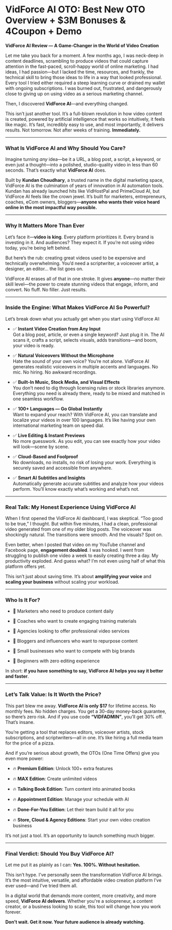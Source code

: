 # VidForce AI OTO: Best New OTO Overview + $3M Bonuses & 4Coupon + Demo
<p class="" data-start="0" data-end="70"><strong data-start="0" data-end="70">VidForce AI Review — A Game-Changer in the World of Video Creation</strong></p>
<p class="" data-start="72" data-end="656">Let me take you back for a moment. A few months ago, I was neck-deep in content deadlines, scrambling to produce videos that could capture attention in the fast-paced, scroll-happy world of online marketing. I had ideas, I had passion—but I lacked the time, resources, and frankly, the technical skill to bring those ideas to life in a way that looked professional. Every tool I tried either required a steep learning curve or drained my wallet with ongoing subscriptions. I was burned out, frustrated, and dangerously close to giving up on using video as a serious marketing channel.</p>
<p class="" data-start="658" data-end="716">Then, I discovered <strong data-start="677" data-end="692">VidForce AI</strong>—and everything changed.</p>
<p class="" data-start="718" data-end="1030">This isn’t just another tool. It’s a full-blown revolution in how video content is created, powered by artificial intelligence that works so intuitively, it feels like magic. It’s fast, incredibly easy to use, and most importantly, it delivers results. Not tomorrow. Not after weeks of training. <strong data-start="1014" data-end="1030">Immediately.</strong></p>


<hr class="" data-start="1032" data-end="1035" />

<h3 class="" data-start="1037" data-end="1089"><strong data-start="1041" data-end="1089">What Is VidForce AI and Why Should You Care?</strong></h3>
<p class="" data-start="1091" data-end="1292">Imagine turning <em data-start="1107" data-end="1112">any</em> idea—be it a URL, a blog post, a script, a keyword, or even just a thought—into a polished, studio-quality video in less than 60 seconds. That’s exactly what <strong data-start="1271" data-end="1286">VidForce AI</strong> does.</p>
<p class="" data-start="1294" data-end="1715">Built by <strong data-start="1303" data-end="1323">Kundan Choudhary</strong>, a trusted name in the digital marketing space, VidForce AI is the culmination of years of innovation in AI automation tools. Kundan has already launched hits like VidHostPal and PrimeCloud AI, but VidForce AI feels like the crown jewel. It’s built for marketers, entrepreneurs, coaches, eCom owners, bloggers—<strong data-start="1634" data-end="1715">anyone who wants their voice heard online in the most impactful way possible.</strong></p>


<hr class="" data-start="1717" data-end="1720" />

<h3 class="" data-start="1722" data-end="1759"><strong data-start="1726" data-end="1759">Why It Matters More Than Ever</strong></h3>
<p class="" data-start="1761" data-end="1946">Let’s face it—<strong data-start="1775" data-end="1792">video is king</strong>. Every platform prioritizes it. Every brand is investing in it. And audiences? They expect it. If you’re not using video today, you’re being left behind.</p>
<p class="" data-start="1948" data-end="2130">But here’s the rub: creating great videos used to be expensive and technically overwhelming. You’d need a scriptwriter, a voiceover artist, a designer, an editor... the list goes on.</p>
<p class="" data-start="2132" data-end="2330">VidForce AI erases all of that in one stroke. It gives <strong data-start="2187" data-end="2197">anyone</strong>—no matter their skill level—the power to create stunning videos that engage, inform, and convert. No fluff. No filler. Just results.</p>


<hr class="" data-start="2332" data-end="2335" />

<h3 class="" data-start="2337" data-end="2399"><strong data-start="2341" data-end="2399">Inside the Engine: What Makes VidForce AI So Powerful?</strong></h3>
<p class="" data-start="2401" data-end="2473">Let’s break down what you actually get when you start using VidForce AI:</p>

<ul data-start="2475" data-end="3846">
 	<li class="" data-start="2475" data-end="2692">
<p class="" data-start="2477" data-end="2692">✅ <strong data-start="2479" data-end="2520">Instant Video Creation from Any Input</strong><br data-start="2520" data-end="2523" />Got a blog post, article, or even a single keyword? Just plug it in. The AI scans it, crafts a script, selects visuals, adds transitions—and boom, your video is ready.</p>
</li>
 	<li class="" data-start="2694" data-end="2919">
<p class="" data-start="2696" data-end="2919">✅ <strong data-start="2698" data-end="2743">Natural Voiceovers Without the Microphone</strong><br data-start="2743" data-end="2746" />Hate the sound of your own voice? You’re not alone. VidForce AI generates realistic voiceovers in multiple accents and languages. No mic. No hiring. No awkward recordings.</p>
</li>
 	<li class="" data-start="2921" data-end="3148">
<p class="" data-start="2923" data-end="3148">✅ <strong data-start="2925" data-end="2976">Built-In Music, Stock Media, and Visual Effects</strong><br data-start="2976" data-end="2979" />You don’t need to dig through licensing rules or stock libraries anymore. Everything you need is already there, ready to be mixed and matched in one seamless workflow.</p>
</li>
 	<li class="" data-start="3150" data-end="3379">
<p class="" data-start="3152" data-end="3379">✅ <strong data-start="3154" data-end="3194">100+ Languages — Go Global Instantly</strong><br data-start="3194" data-end="3197" />Want to expand your reach? With VidForce AI, you can translate and localize your videos in over 100 languages. It’s like having your own international marketing team on speed dial.</p>
</li>
 	<li class="" data-start="3381" data-end="3517">
<p class="" data-start="3383" data-end="3517">✅ <strong data-start="3385" data-end="3420">Live Editing &amp; Instant Previews</strong><br data-start="3420" data-end="3423" />No more guesswork. As you edit, you can see exactly how your video will look—scene by scene.</p>
</li>
 	<li class="" data-start="3519" data-end="3671">
<p class="" data-start="3521" data-end="3671">✅ <strong data-start="3523" data-end="3552">Cloud-Based and Foolproof</strong><br data-start="3552" data-end="3555" />No downloads, no installs, no risk of losing your work. Everything is securely saved and accessible from anywhere.</p>
</li>
 	<li class="" data-start="3673" data-end="3846">
<p class="" data-start="3675" data-end="3846">✅ <strong data-start="3677" data-end="3712">Smart AI Subtitles and Insights</strong><br data-start="3712" data-end="3715" />Automatically generate accurate subtitles and analyze how your videos perform. You’ll know exactly what’s working and what’s not.</p>
</li>
</ul>

<hr class="" data-start="3848" data-end="3851" />

<h3 class="" data-start="3853" data-end="3910"><strong data-start="3857" data-end="3910">Real Talk: My Honest Experience Using VidForce AI</strong></h3>
<p class="" data-start="3912" data-end="4204">When I first opened the VidForce AI dashboard, I was skeptical. “Too good to be true,” I thought. But within five minutes, I had a clean, professional video generated from one of my older blog posts. The voiceover was shockingly natural. The transitions were smooth. And the visuals? Spot on.</p>
<p class="" data-start="4206" data-end="4505">Even better, when I posted that video on my YouTube channel and Facebook page, <strong data-start="4285" data-end="4307">engagement doubled</strong>. I was hooked. I went from struggling to publish one video a week to easily creating three a day. My productivity exploded. And guess what? I’m not even using half of what this platform offers yet.</p>
<p class="" data-start="4507" data-end="4639">This isn’t just about saving time. It’s about <strong data-start="4553" data-end="4578">amplifying your voice</strong> and <strong data-start="4583" data-end="4608">scaling your business</strong> without scaling your workload.</p>


<hr class="" data-start="4641" data-end="4644" />

<h3 class="" data-start="4646" data-end="4668"><strong data-start="4650" data-end="4668">Who Is It For?</strong></h3>
<ul data-start="4670" data-end="5011">
 	<li class="" data-start="4670" data-end="4720">
<p class="" data-start="4672" data-end="4720">🔹 Marketers who need to produce content daily</p>
</li>
 	<li class="" data-start="4721" data-end="4782">
<p class="" data-start="4723" data-end="4782">🔹 Coaches who want to create engaging training materials</p>
</li>
 	<li class="" data-start="4783" data-end="4843">
<p class="" data-start="4785" data-end="4843">🔹 Agencies looking to offer professional video services</p>
</li>
 	<li class="" data-start="4844" data-end="4905">
<p class="" data-start="4846" data-end="4905">🔹 Bloggers and influencers who want to repurpose content</p>
</li>
 	<li class="" data-start="4906" data-end="4965">
<p class="" data-start="4908" data-end="4965">🔹 Small businesses who want to compete with big brands</p>
</li>
 	<li class="" data-start="4966" data-end="5011">
<p class="" data-start="4968" data-end="5011">🔹 Beginners with zero editing experience</p>
</li>
</ul>
<p class="" data-start="5013" data-end="5104">In short: <strong data-start="5023" data-end="5103">if you have something to say, VidForce AI helps you say it better and faster</strong>.</p>


<hr class="" data-start="5106" data-end="5109" />

<h3 class="" data-start="5111" data-end="5159"><strong data-start="5115" data-end="5159">Let’s Talk Value: Is It Worth the Price?</strong></h3>
<p class="" data-start="5161" data-end="5402">This part blew me away. <strong data-start="5185" data-end="5212">VidForce AI is only $17</strong> for lifetime access. No monthly fees. No hidden charges. You get a 30-day money-back guarantee, so there’s zero risk. And if you use code <strong data-start="5351" data-end="5366">“VIDFADMIN”</strong>, you’ll get 30% off. That’s insane.</p>
<p class="" data-start="5404" data-end="5579">You’re getting a tool that replaces editors, voiceover artists, stock subscriptions, and scriptwriters—all in one. It’s like hiring a full media team for the price of a pizza.</p>
<p class="" data-start="5581" data-end="5669">And if you’re serious about growth, the OTOs (One Time Offers) give you even more power:</p>

<ul data-start="5671" data-end="6049">
 	<li class="" data-start="5671" data-end="5725">
<p class="" data-start="5673" data-end="5725">🔥 <strong data-start="5676" data-end="5695">Premium Edition</strong>: Unlock 100+ extra features</p>
</li>
 	<li class="" data-start="5726" data-end="5773">
<p class="" data-start="5728" data-end="5773">🔥 <strong data-start="5731" data-end="5746">MAX Edition</strong>: Create unlimited videos</p>
</li>
 	<li class="" data-start="5774" data-end="5839">
<p class="" data-start="5776" data-end="5839">🔥 <strong data-start="5779" data-end="5803">Talking Book Edition</strong>: Turn content into animated books</p>
</li>
 	<li class="" data-start="5840" data-end="5900">
<p class="" data-start="5842" data-end="5900">🔥 <strong data-start="5845" data-end="5868">Appointment Edition</strong>: Manage your schedule with AI</p>
</li>
 	<li class="" data-start="5901" data-end="5969">
<p class="" data-start="5903" data-end="5969">🔥 <strong data-start="5906" data-end="5930">Done-For-You Edition</strong>: Let their team build it all for you</p>
</li>
 	<li class="" data-start="5970" data-end="6049">
<p class="" data-start="5972" data-end="6049">🔥 <strong data-start="5975" data-end="6009">Store, Cloud &amp; Agency Editions</strong>: Start your own video creation business</p>
</li>
</ul>
<p class="" data-start="6051" data-end="6125">It’s not just a tool. It’s an opportunity to launch something much bigger.</p>


<hr class="" data-start="6127" data-end="6130" />

<h3 class="" data-start="6132" data-end="6182"><strong data-start="6136" data-end="6182">Final Verdict: Should You Buy VidForce AI?</strong></h3>
<p class="" data-start="6184" data-end="6253">Let me put it as plainly as I can: <strong data-start="6219" data-end="6253">Yes. 100%. Without hesitation.</strong></p>
<p class="" data-start="6255" data-end="6446">This isn’t hype. I’ve personally seen the transformation VidForce AI brings. It’s the most intuitive, versatile, and affordable video creation platform I’ve ever used—and I’ve tried them all.</p>
<p class="" data-start="6448" data-end="6677">In a digital world that demands more content, more creativity, and more speed, <strong data-start="6527" data-end="6551">VidForce AI delivers</strong>. Whether you're a solopreneur, a content creator, or a business looking to scale, this tool will change how you work forever.</p>
<p class="" data-start="6679" data-end="6748"><strong data-start="6679" data-end="6748" data-is-last-node="">Don’t wait. Get it now. Your future audience is already watching.</strong></p>
